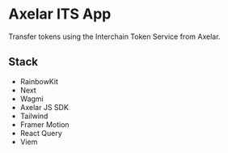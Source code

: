 # Axelar ITS App

Transfer tokens using the Interchain Token Service from Axelar.

## Stack

- RainbowKit
- Next
- Wagmi
- Axelar JS SDK
- Tailwind
- Framer Motion
- React Query
- Viem
